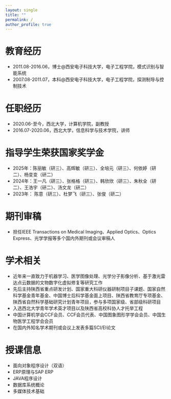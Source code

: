 ```yaml
---
layout: single
title: ""
permalink: /
author_profile: true
---
```


教育经历
====
+ 2011.08-2016.06，博士@西安电子科技大学，电子工程学院，模式识别与智能系统  
+ 2007.08-2011.07，本科@西安电子科技大学，电子工程学院，探测制导与控制技术

任职经历
====
+ 2020.06-至今，西北大学，计算机学院，副教授  
+ 2016.07-2020.06，西北大学，信息科学与技术学院，讲师  

指导学生荣获国家奖学金
===
+ 2025年：陈丽敏（研三）、高辉敏（研三）、全培元（研三）、何依婷（研二）、杨变变（研二）
+ 2024年：王一凡（研三）、张格格（研三）、韩欣欣（研三）、朱秋全（研二）、王浩宇（研二）、汤文龙（研二）
+ 2023年： 陈意（研三）、杜梦飞（研三）、张俊（研二）

期刊审稿
====
+ 担任IEEE Transactions on Medical Imaging、Applied Optics、Optics Express、光学学报等多个国内外期刊或会议审稿人

学术相关
====
+ 近年来一直致力于机器学习、医学图像处理、光学分子影像分析、基于激光雷达点云数据的文物数字化虚拟修复等研究工作  
+ 先后主持陕西省重点研发计划、国家重大科研仪器研制项目子课题、国家自然科学基金青年基金、中国博士后科学基金面上项目、陕西省教育厅专项基金、陕西省自然科学基础研究计划青年项目，参与多项国家级、省部级科研项目  
+ 入选西北大学青年学术英才项目以及陕西省高校科协人才托举工程  
+ 中国计算机学会CCF会员、CCF会员代表、中国图象图形学学会会员、中国生物医学工程学会会员  
+ 在国内外知名学术期刊或会议上发表多篇SCI/EI论文

授课信息
====
+ 面向对象程序设计（双语）
+ ERP原理与SAP ERP
+ JAVA程序设计
+ 数据库系统概论
+ 多媒体技术基础
